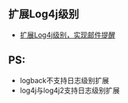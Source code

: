 ## 扩展Log4j级别
- [扩展Log4j级别，实现邮件提醒](https://blog.csdn.net/qq235asd123/article/details/44956949)

## PS:
- logback不支持日志级别扩展
- log4j与log4j2支持日志级别扩展